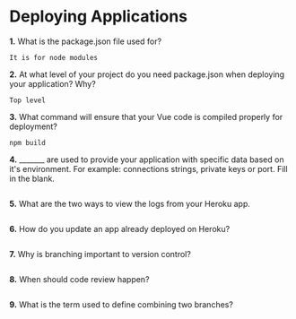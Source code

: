 # Deploying Applications

**1.** What is the package.json file used for?
<!-- enter you answer in the space below -->
```
It is for node modules
``` 
**2.** At what level of your project do you need package.json when deploying your application? Why?
<!-- enter you answer in the space below -->
```
Top level
```
**3.** What command will ensure that your Vue code is compiled properly for deployment?
<!-- enter you answer in the space below -->
```
npm build
```
**4.** _______ are used to provide your application with specific data based on it's environment. For example: connections strings, private keys or port. Fill in the blank.
<!-- enter you answer in the space below -->
```

```
**5.** What are the two ways to view the logs from your Heroku app.
<!-- enter you answer in the space below -->
```

```
**6.** How do you update an app already deployed on Heroku?
<!-- enter you answer in the space below -->
```

```
**7.** Why is branching important to version control?
<!-- enter you answer in the space below -->
```

```
**8.** When should code review happen?
<!-- enter you answer in the space below -->
```

```
**9.** What is the term used to define combining two branches?
<!-- enter you answer in the space below -->
```

```